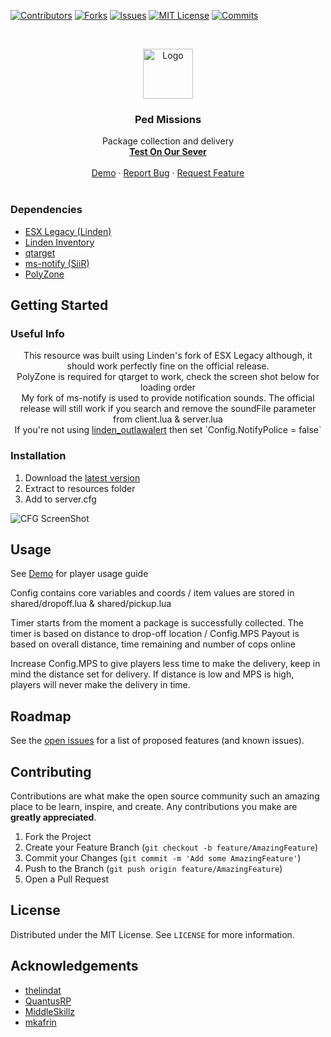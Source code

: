 [![Contributors][contributors-shield]][contributors-url]
[![Forks][forks-shield]][forks-url]
[![Issues][issues-shield]][issues-url]
[![MIT License][license-shield]][license-url]
[![Commits][commit-shield]][commit-url]



<!-- PROJECT LOGO -->
<br />
<p align="center">
  <a href="https://github.com/SiiR-Affinity/siir_pedMissions">
    <img src="https://avatars.githubusercontent.com/u/84356463?v=4" alt="Logo" width="80" height="80">
  </a>

  <h3 align="center">Ped Missions</h3>

  <p align="center">
    Package collection and delivery
    <br />
    <a href="cfx.re/join/5vlpjr"><strong>Test On Our Sever</strong></a>
    <br />
    <br />
    <a href="https://www.youtube.com/watch?v=El7rCIKrfG4&ab_channel=AffinityRoleplay">Demo</a>
    ·
    <a href="https://github.com/SiiR-Affinity/siir_pedMissions/issues">Report Bug</a>
    ·
    <a href="https://github.com/SiiR-Affinity/siir_pedMissions/issues">Request Feature</a>
    <br />
    <br />
  </p>
</p>

### Dependencies

* [ESX Legacy (Linden)](https://github.com/thelindat/esx-legacy)
* [Linden Inventory](https://github.com/thelindat/linden_inventory)
* [qtarget](https://github.com/QuantusRP/qtarget)
* [ms-notify (SiiR)](https://github.com/SiiR-Affinity/ms-notify)
* [PolyZone](https://github.com/mkafrin/PolyZone)



<!-- GETTING STARTED -->
## Getting Started

### Useful Info

<p align="center">
  This resource was built using Linden's fork of ESX Legacy although, it should work perfectly fine on the official release.
  <br />
  PolyZone is required for qtarget to work, check the screen shot below for loading order
  <br />
  My fork of ms-notify is used to provide notification sounds. The official release will still work if you search and remove the soundFile parameter from client.lua & server.lua
  <br />
  If you're not using <a href="https://github.com/thelindat/linden_outlawalert">linden_outlawalert</a> then set `Config.NotifyPolice = false`
</p>

### Installation

1. Download the <a href="https://github.com/SiiR-Affinity/siir_pedMissions/archive/refs/heads/master.zip">latest version</a>
2. Extract to resources folder
3. Add to server.cfg

![CFG ScreenShot][config-screenshot]



<!-- USAGE EXAMPLES -->
## Usage

See <a href="https://www.youtube.com/watch?v=El7rCIKrfG4&ab_channel=AffinityRoleplay">Demo</a> for player usage guide

Config contains core variables and coords / item values are stored in shared/dropoff.lua & shared/pickup.lua

Timer starts from the moment a package is successfully collected. The timer is based on distance to drop-off location / Config.MPS
Payout is based on overall distance, time remaining and number of cops online

Increase Config.MPS to give players less time to make the delivery, keep in mind the distance set for delivery. If distance is low and MPS is high, players will never make the delivery in time.


<!-- ROADMAP -->
## Roadmap

See the [open issues](https://github.com/SiiR-Affinity/siir_pedMissions/issues) for a list of proposed features (and known issues).



<!-- CONTRIBUTING -->
## Contributing

Contributions are what make the open source community such an amazing place to be learn, inspire, and create. Any contributions you make are **greatly appreciated**.

1. Fork the Project
2. Create your Feature Branch (`git checkout -b feature/AmazingFeature`)
3. Commit your Changes (`git commit -m 'Add some AmazingFeature'`)
4. Push to the Branch (`git push origin feature/AmazingFeature`)
5. Open a Pull Request



<!-- LICENSE -->
## License

Distributed under the MIT License. See `LICENSE` for more information.

<!-- ACKNOWLEDGEMENTS -->
## Acknowledgements

* [thelindat](https://github.com/thelindat/esx-legacy)
* [QuantusRP](https://github.com/thelindat/linden_inventory)
* [MiddleSkillz](https://github.com/MiddleSkillz/ms-notify)
* [mkafrin](https://github.com/mkafrin/PolyZone)

[contributors-shield]: https://img.shields.io/github/contributors/SiiR-Affinity/siir_pedMissions.svg?style=for-the-badge
[contributors-url]: https://github.com/SiiR-Affinity/siir_pedMissions/graphs/contributors
[forks-shield]: https://img.shields.io/github/forks/SiiR-Affinity/siir_pedMissions.svg?style=for-the-badge
[forks-url]: https://github.com/SiiR-Affinity/siir_pedMissions/network/members
[stars-shield]: https://img.shields.io/github/stars/SiiR-Affinity/siir_pedMissions.svg?style=for-the-badge
[stars-url]: https://github.com/SiiR-Affinity/siir_pedMissions/stargazers
[issues-shield]: https://img.shields.io/github/issues/SiiR-Affinity/siir_pedMissions.svg?style=for-the-badge
[issues-url]: https://github.com/SiiR-Affinity/siir_pedMissions/issues
[license-shield]: https://img.shields.io/github/license/SiiR-Affinity/siir_pedMissions.svg?style=for-the-badge
[license-url]: https://github.com/SiiR-Affinity/siir_pedMissions/blob/master/LICENSE.txt
[commit-shield]: https://img.shields.io/github/last-commit/SiiR-Affinity/siir_pedMissions?style=for-the-badge
[commit-url]: https://github.com/SiiR-Affinity/siir_pedMissions/commits/master
[config-screenshot]: https://i.imgur.com/u3J54F4.png
